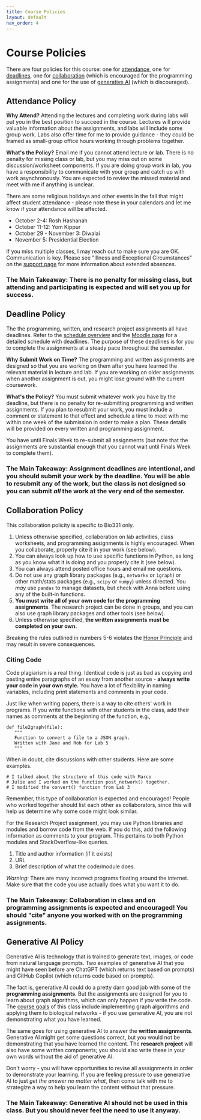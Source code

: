 ```yaml
---
title: Course Policies
layout: default
nav_order: 4
---
```


# Course Policies

There are four policies for this course: one for [attendance](#attendance-policy), one for [deadlines](#deadline-policy), one for [collaboration](#collaboration-policy) (which is encouraged for the programming assignments) and one for the use of [generative AI](#generative-ai-policy) (which is discouraged).

## Attendance Policy

**Why Attend?** Attending the lectures and completing work during labs will put you in the best position to succeed in the course. Lectures will provide valuable information about the assignments, and labs will include some group work. Labs also offer time for me to provide guidance - they could be framed as small-group office hours working through problems together.  

**What's the Policy?**  Email me if you cannot attend lecture or lab.  There is no penalty for missing class or lab, but you may miss out on some discussion/worksheet components. If you are doing group work in lab, you have a responsibility to communicate with your group and catch up with work asynchronously. You are expected to review the missed material and meet with me if anything is unclear. 

There are some religious holidays and other events in the fall that might affect student attendance - please note these in your calendars and let me know if your attendance will be affected.

- October 2-4: Rosh Hashanah 
- October 11-12: Yom Kippur
- October 29 - November 3: Diwalai
- November 5: Presidential Election

If you miss multiple classes, I may reach out to make sure you are OK. Communication is key. Please see "Illness and Exceptional Circumstances" on the [support page](support.md) for more information about extended absences. 

### The Main Takeaway: There is no penalty for missing class, but attending and participating is expected and will set you up for success.

## Deadline Policy

The the programming, written, and research project assignments all have deadlines. Refer to the [schedule overview](schedule.md) and the [Moodle page](https://moodle.reed.edu/course/view.php?id=5621) for a detailed schedule with deadlines. The purpose of these deadlines is for you to complete the assignments at a steady pace throughout the semester. 

**Why Submit Work on Time?** The programming and written assignments are designed so that you are working on them after you have learned the relevant material in lecture and lab. If you are working on older assignments when another assignment is out, you might lose ground with the current coursework. 

**What's the Policy?** You must submit whatever work you have by the deadline, but there is no penalty for re-submitting programming and written assignments.  If you plan to resubmit your work, you must include a comment or statement to that effect and schedule a time to meet with me within one week of the submission in order to make a plan. These details will be provided on every written and programming assignment.

You have until Finals Week to re-submit all assignments (but note that the assignments are substantial enough that you cannot wait until Finals Week to complete them). 

### The Main Takeaway: Assignment deadlines are intentional, and you should submit your work by the deadline. You will be able to resubmit any of the work, but the class is not designed so you can submit _all_ the work at the very end of the semester.

## Collaboration Policy

This collaboration policity is specific to Bio331 only.

1. Unless otherwise specified, collaboration on lab activities, class worksheets, and programming assignments is highly encouraged. When you collaborate, properly cite it in your work (see below). 
2. You can always look up how to use specific functions in Python, as long as you know what it is doing and you properly cite it (see below). 
3. You can always attend posted office hours and email me questions.
4. Do not use any graph library packages (e.g., `networkx` or `igraph`) or other math/stats packages (e.g., `scipy` or `numpy`) unless directed. You _may_ use `pandas` to manage datasets, but check with Anna before using any of the built-in functions.
5. **You must write all of your own code for the programming assignments**. The research project can be done in groups, and you can also use graph library packages and other tools (see below).
6. Unless otherwise specified, **the written assignments must be completed on your own.**

Breaking the rules outlined in numbers 5-6 violates the [Honor Principle](https://www.reed.edu/honor_principle/) and may result in severe consequences.

### Citing Code

Code plagiarism is a real thing. Identical code is just as bad as copying and pasting entire paragraphs of an essay from another source - **always write your code in your own style.**  You have a lot of flexibility in naming variables, including print statements and comments in your code.

Just like when writing papers, there is a way to cite others' work in programs.  If you write functions with other students in the class, add their names as comments at the beginning of the function, e.g., 

```
def file2graph(file):
   """
   Function to convert a file to a JSON graph.
   Written with Jane and Rob for Lab 5
   """
```

When in doubt, cite discussions with other students.  Here are some examples.

```
# I talked about the structure of this code with Marco
# Julie and I worked on the function post_network() together.
# I modified the convert() function from Lab 3
```

Remember, this type of collaboration is expected and encouraged! People who worked together should list each other as collaborators, since this will help us determine why some code might look similar.

For the Research Project assignment, you may use Python libraries and modules and borrow code from the web.  If you do this, add the following information as comments to your program.  This pertains to both Python modules and StackOverflow-like queries.
1. Title and author information (if it exists)
2. URL
3. Brief description of what the code/module does.

*Warning:*  There are many incorrect programs floating around the internet.  Make sure that the code you use actually does what you want it to do.

### The Main Takeaway: Collaboration in class and on programming assignments is expected and encouraged! You should "cite" anyone you worked with on the programming assignments.

## Generative AI Policy

Generative AI is technology that is trained to generate text, images, or code from natural language prompts.  Two examples of generative AI that you might have seen before are ChatGPT (which returns text based on prompts) and GitHub Copilot (which returns code based on prompts).

The fact is, generative AI could do a pretty darn good job with some of the **programming assignments**. But the assignments are designed for _you_ to learn about graph algorithms, which can only happen if _you_ write the code. The [course goals](goals.md) of this class include implementing graph algorithms and applying them to biological networks - if you use generative AI, you are not demonstrating what you have learned.

The same goes for using generative AI to answer the **written assignments**. Generative AI might get some questions correct, but _you_ would not be demonstrating that you have learned the content. The **research project** will also have some written components; you should also write these in your own words without the aid of generative AI.

Don't worry - you will have opportunities to revise all asssignments in order to demonstrate your learning. If you are feeling pressure to use generative AI to just _get the answer no matter what_, then come talk with me to strategize a way to help you learn the content without that pressure.

### The Main Takeaway: Generative AI should not be used in this class. But you should never feel the need to use it anyway.
